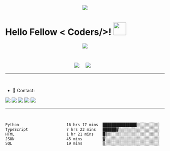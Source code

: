 <p align="center">
  <img src="https://capsule-render.vercel.app/api?type=waving&color=gradient&height=90"/>
</p>

<h1> Hello Fellow < Coders/>! <img src = "https://raw.githubusercontent.com/MartinHeinz/MartinHeinz/master/wave.gif" width = 40> </h1>

<p align='center'>
<img src="https://readme-typing-svg.herokuapp.com?color=%2336BCF7&size=25&center=true&vCenter=true&width=433&height=75&lines=I'm+Felipe+Adeildo;Computer+Science+Student;@sr-pato">
</p>

<br>

<p align='center'>
<img src="https://komarev.com/ghpvc/?username=felipeadeildo">&nbsp;&nbsp;&nbsp;&nbsp;
<img src="https://img.shields.io/github/followers/felipeadeildo?style=social">&nbsp;&nbsp;&nbsp;&nbsp;
</p>


<hr>
<br>

- 📱 Contact:

<a href="https://linkedin.com/in/felipe.adeildo"><img src="https://img.shields.io/badge/LinkedIn-0077B5?style=for-the-badge&logo=linkedin&logoColor=white"></a>
<a href="mailto:oie.eu.sou.um@gmail.com"><img src="https://img.shields.io/badge/Gmail-D14836?style=for-the-badge&logo=gmail&logoColor=white"></a>
<a href="mailto:felipe.adeildo@proton.me"><img src="https://img.shields.io/badge/ProtonMail-8B89CC?style=for-the-badge&logo=protonmail&logoColor=white"></a>
<a href="https://api.whatsapp.com/send?phone=558294011841"><img src="https://img.shields.io/badge/WhatsApp-25D366?style=for-the-badge&logo=whatsapp&logoColor=white"></a>
<a href="https://github.com/felipeadeildo"><img src="https://img.shields.io/badge/GitHub-100000?style=for-the-badge&logo=github&logoColor=white"></a>



<hr><br>
  

<!--START_SECTION:waka-->

```txt
Python                     16 hrs 17 mins  ███████████████░░░░░░░░░░   60.17 %
TypeScript                 7 hrs 23 mins   ██████▓░░░░░░░░░░░░░░░░░░   27.30 %
HTML                       1 hr 21 mins    █▒░░░░░░░░░░░░░░░░░░░░░░░   05.00 %
JSON                       45 mins         ▓░░░░░░░░░░░░░░░░░░░░░░░░   02.82 %
SQL                        19 mins         ▒░░░░░░░░░░░░░░░░░░░░░░░░   01.19 %
```

<!--END_SECTION:waka-->
